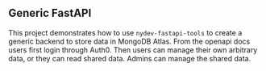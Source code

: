 ## Generic FastAPI

This project demonstrates how to use `nydev-fastapi-tools` to create a generic backend to store
data in MongoDB Atlas. From the openapi docs users first login through Auth0. Then users can manage
their own arbitrary data, or they can read shared data. Admins can manage the shared data.

